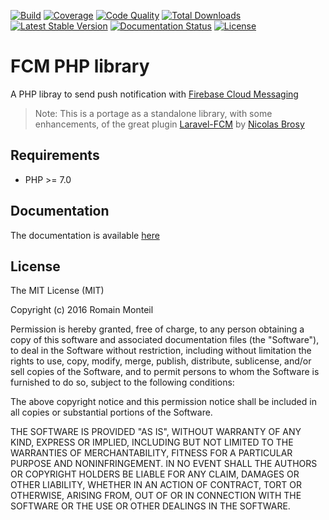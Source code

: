 [![Build](https://img.shields.io/travis/ker0x/fcm/master.svg?style=flat-square)](https://travis-ci.org/ker0x/fcm)
[![Coverage](https://img.shields.io/coveralls/ker0x/fcm/master.svg?style=flat-square)](https://coveralls.io/github/ker0x/fcm)
[![Code Quality](https://img.shields.io/scrutinizer/g/ker0x/fcm.svg?style=flat-square)](https://scrutinizer-ci.com/g/ker0x/fcm/)
[![Total Downloads](https://img.shields.io/packagist/dt/kerox/fcm.svg?style=flat-square)](https://packagist.org/packages/ker0x/fcm)
[![Latest Stable Version](https://img.shields.io/packagist/v/kerox/fcm.svg?style=flat-square)](https://packagist.org/packages/ker0x/fcm)
[![Documentation Status](https://readthedocs.org/projects/fcm/badge/?version=latest&style=flat-square)](http://fcm.readthedocs.org/en/latest/?badge=latest)
[![License](https://img.shields.io/packagist/l/kerox/fcm.svg?style=flat-square)](https://packagist.org/packages/ker0x/fcm)

# FCM PHP library

A PHP libray to send push notification with [Firebase Cloud Messaging](https://firebase.google.com/docs/cloud-messaging/)

> Note: This is a portage as a standalone library, with some enhancements, of the great plugin [Laravel-FCM](https://github.com/brozot/Laravel-FCM) by [Nicolas Brosy](https://github.com/brozot)

## Requirements

* PHP >= 7.0

## Documentation

The documentation is available [here](http://fcm.readthedocs.org/en/latest/)

## License

The MIT License (MIT)

Copyright (c) 2016 Romain Monteil

Permission is hereby granted, free of charge, to any person obtaining a copy
of this software and associated documentation files (the "Software"), to deal
in the Software without restriction, including without limitation the rights
to use, copy, modify, merge, publish, distribute, sublicense, and/or sell
copies of the Software, and to permit persons to whom the Software is
furnished to do so, subject to the following conditions:

The above copyright notice and this permission notice shall be included in all
copies or substantial portions of the Software.

THE SOFTWARE IS PROVIDED "AS IS", WITHOUT WARRANTY OF ANY KIND, EXPRESS OR
IMPLIED, INCLUDING BUT NOT LIMITED TO THE WARRANTIES OF MERCHANTABILITY,
FITNESS FOR A PARTICULAR PURPOSE AND NONINFRINGEMENT. IN NO EVENT SHALL THE
AUTHORS OR COPYRIGHT HOLDERS BE LIABLE FOR ANY CLAIM, DAMAGES OR OTHER
LIABILITY, WHETHER IN AN ACTION OF CONTRACT, TORT OR OTHERWISE, ARISING FROM,
OUT OF OR IN CONNECTION WITH THE SOFTWARE OR THE USE OR OTHER DEALINGS IN THE
SOFTWARE.
